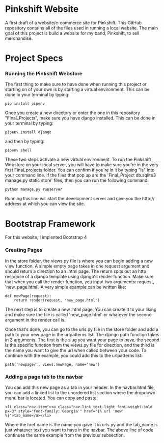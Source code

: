 # Pinkshift Website
A first draft of a website/e-commerce site for Pinkshift. This GitHub repository contains all of the files used in running a local website. The main goal of this project is build a website for my band, Pinkshift, to sell merchandise.

# Project Specs
### Running the Pinkshift Webstore ###
The first thing to make sure to have done when running this project or starting on of your own is by starting a virtual environment. This can be done in your terminal by typing:
```
pip install pipenv
```
Once you create a new directory or enter the one in this repository "Final_Projects", make sure you have django installed. This can be done in your terminal by typing:
```
pipenv install django
```
and then by typing:
```
pipenv shell
```
These two steps activate a new virtual environment. To run the Pinkshift Webstore on your local server, you will have to make sure you're in the very first Final_projects folder. You can confirm if you're in it by typing "ls" into your command line. If the files that pop up are the 'Final_Project db.sqlite3 manage.py static store' files, then you can run the following command:
```
python manage.py runserver
```
Running this line will start the development server and give you the http:// address at which you can view the site.

# Bootstrap Framework
For this website, I implented Bootstrap 4
### Creating Pages ###
In the store folder, the views.py file is where you can begin adding a new view function. A simple empty page takes in one request argument and should return a direction to an .html page. The return spits out an http response of a django template using django's render function. Make sure that when you call the render function, you input two arguments: request, 'new_page.html'. A very simple example can be written like:
```
def newPage(request):
    return render(request, 'new_page.html')
```
The next step is to create a new .html page. You can create it to your liking and make sure the file is called 'new_page.html' or whatever the second argument in the render call is.

Once that's done, you can go to the urls.py file in the store folder and add a path to your new page in the urlpatterns list. The django path function takes in 3 arguments. The first is the slug you want your page to have, the second is the specific function from the views.py file for direction, and the third is the name you want to give the url when called between your code. To continue with the example, you could add this to the urlpatterns list:
```
path('newpage/', views.newPage, name='new')
```
### Adding a page tab to the navbar ###
You can add this new page as a tab in your header. In the navbar.html file, you can add a linked list to the unordered list section where the dropdown menu bar is located. You can copy and paste:
```
<li class="nav-item"><a class="nav-link text-light font-weight-bold px-3" style="font-family:'Georgia'" href="{% url 'new' %}">tab_name</a></li>
```
Where the href name is the name you gave it in urls.py and the tab_name is just whatever text you want to have in the navbar. The above line of code continues the same example from the previous subsection.
